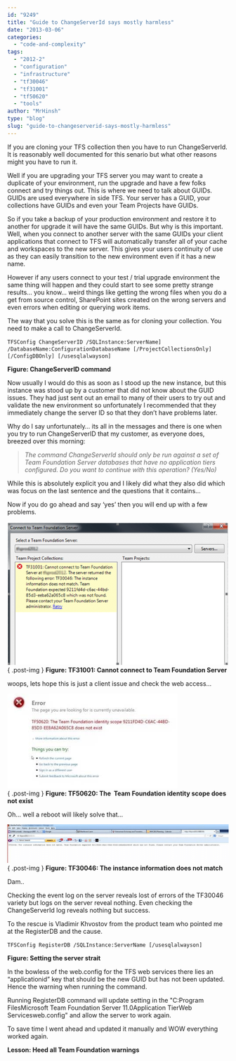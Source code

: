 ```yaml
---
id: "9249"
title: "Guide to ChangeServerId says mostly harmless"
date: "2013-03-06"
categories: 
  - "code-and-complexity"
tags: 
  - "2012-2"
  - "configuration"
  - "infrastructure"
  - "tf30046"
  - "tf31001"
  - "tf50620"
  - "tools"
author: "MrHinsh"
type: "blog"
slug: "guide-to-changeserverid-says-mostly-harmless"
---
```


If you are cloning your TFS collection then you have to run ChangeServerId. It is reasonably well documented for this senario but what other reasons might you have to run it.

Well if you are upgrading your TFS server you may want to create a duplicate of your environment, run the upgrade and have a few folks connect and try things out. This is where we need to talk about GUIDs. GUIDs are used everywhere in side TFS. Your server has a GUID, your collections have GUIDs and even your Team Projects have GUIDs.

So if you take a backup of your production environment and restore it to another for upgrade it will have the same GUIDs. But why is this important. Well, when you connect to another server with the same GUIDs your client applications that connect to TFS will automatically transfer all of your cache and workspaces to the new server. This gives your users continuity of use as they can easily transition to the new environment even if it has a new name.

However if any users connect to your test / trial upgrade environment the same thing will happen and they could start to see some pretty strange results… you know… weird things like getting the wrong files when you do a get from source control, SharePoint sites created on the wrong servers and even errors when editing or querying work items.

The way that you solve this is the same as for cloning your collection. You need to make a call to ChangeServerId.

```
TFSConfig ChangeServerID /SQLInstance:ServerName] /DatabaseName:ConfigurationDatabaseName [/ProjectCollectionsOnly] [/ConfigDBOnly] [/usesqlalwayson]

```

**Figure: ChangeServerID command**

Now usually I would do this as soon as I stood up the new instance, but this instance was stood up by a customer that did not know about the GUID issues. They had just sent out an email to many of their users to try out and validate the new environment so unfortunately I recommended that they immediately change the server ID so that they don’t have problems later.

Why do I say unfortunately… its all in the messages and there is one when you try to run ChangeServerID that my customer, as everyone does, breezed over this morning:

> _The command ChangeServerId should only be run against a set of Team Foundation Server databases that have no application tiers configured. Do you want to continue with this operation? (Yes/No)_

While this is absolutely explicit you and I likely did what they also did which was focus on the last sentence and the questions that it contains…

Now if you do go ahead and say ‘yes’ then you will end up with a few problems.

![image](images/image-1-1.png "image")  
{ .post-img }
**Figure: TF31001: Cannot connect to Team Foundation Server**

woops, lets hope this is just a client issue and check the web access…

![TF50620](images/TF50620-3-3.jpg "TF50620")  
{ .post-img }
**Figure: TF50620: The  Team Foundation identity scope does not exist**

Oh… well a reboot will likely solve that…

![image](images/image1-2-2.png "image")  
{ .post-img }
**Figure: TF30046: The instance information does not match**

Dam..

Checking the event log on the server reveals lost of errors of the TF30046 variety but logs on the server reveal nothing. Even checking the ChangeServerId log reveals nothing but success.

To the rescue is Vladimir Khvostov from the product team who pointed me at the RegisterDB and the cause.

```
TFSConfig RegisterDB /SQLInstance:ServerName [/usesqlalwayson]

```

**Figure: Setting the server strait**

In the bowless of the web.config for the TFS web services there lies an “applicationid” key that should be the new GUID but has not been updated. Hence the warning when running the command.

Running RegisterDB command will update setting in the "C:Program FilesMicrosoft Team Foundation Server 11.0Application TierWeb Servicesweb.config" and allow the server to work again.

To save time I went ahead and updated it manually and WOW everything worked again.

**Lesson: Heed all Team Foundation warnings**


